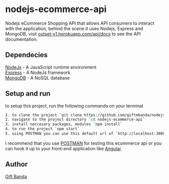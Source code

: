 # nodejs-ecommerce-api
Nodejs eCommerce Shopping API that allows API consumers to interact with the application, behind the scene it uses Nodejs, Express and MongoDB, visit [outset-v1.herokuapp.com/api/docs](https://outset-v1.herokuapp.com/api/docs/) to see the API documentation.

## Dependecies
[NodeJs](https://nodejs.org/en/) - A JavaScript runtime environment\
[Express](https://expressjs.com/) - A NodeJs framework\
[MongoDB](https://www.mongodb.com/) - A NoSQL database

## Setup and run
to setup this project, run the following commands on your terminal
```bash
1. to clone the project `git clone https://github.com/giftmbanda/nodejs-ecommerce-api`
2. navigate to the project directory `cd nodejs-ecommerce-api`
3. install neccesary packages, modules `npm install`
4. to run the project `npm start`
5. using POSTMAN you can use this default url of `http://localhost:3000`
```
I recommend that you use [POSTMAN](https://www.postman.com/) for testing this ecommerce api or you can hook it up to your front-end application like [Angular](https://angular.io/).

## Author
[Gift Banda](https://giftmbanda.com)

